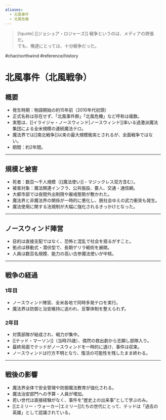 ```yaml
---
aliases:
  - 北風事件
  - 北風危機
---
```

> [!quote] [[ジョシュア・ロジャーズ]]
> 戦争というのは、メディアの誇張だ。  
> でも、俺達にとっては、十分戦争だった。

 #char/northwind #reference/history 
# 北風事件（北風戦争）

## 概要
- 発生時期：物語開始の約15年前（2010年代初頭）
- 正式名称は存在せず、「北風事件群」「北風危機」など呼称は複数。
- 実態は、[[イライジャ・ノースウィンド|ノースウィンド]]率いる過激派魔法集団による全米規模の連続魔法テロ。
- 魔法界では[[南北戦争]]以来の最大規模衝突とされるが、全面戦争ではない。
- 期間：約2年間。

---

## 規模と被害
- 死者：数百〜千人規模（[[魔法使い]]・マジックレス双方含む）。
- 被害対象：魔法関連インフラ、公共施設、要人、交通・通信網。
- 大都市部では夜間外出制限や厳戒態勢が敷かれた。
- 魔法界と非魔法界の関係が一時的に悪化し、銃社会ゆえの武力衝突も発生。
- 魔法使用に関する法規制が大幅に強化されるきっかけとなった。

---

## ノースウィンド陣営
- 目的は直接支配ではなく、恐怖と混乱で社会を揺るがすこと。
- 拠点は移動式・潜伏型で、長期ゲリラ戦術を展開。
- 人員は数百名規模、能力の高い古参魔法使いが中核。

---

## 戦争の経過

### 1年目
- ノースウィンド陣営、全米各地で同時多発テロを実行。
- 魔法界は防御と治安維持に追われ、反撃体制を整えられず。

### 2年目
- 対策部隊が結成され、戦力が集中。
- [[テッド・マーソン]]（当時25歳）、偶然の救出劇から志願し部隊入り。
- 最終局面でテッドがノースウィンドを一時的に退け、事件は収束。
- ノースウィンドは行方不明となり、復活の可能性を残したまま終わる。

---

## 戦後の影響
- 魔法界全体で安全管理や防御魔法教育が強化される。
- 魔法治安部門への予算・人員が増加。
- 若い世代は直接経験がなく、事件を“歴史上の出来事”として学ぶのみ。
- [[エミリー・ウォーカー|エミリー]]たちの世代にとって、テッドは「過去の英雄」として認識されている。
